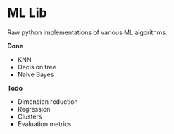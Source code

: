 # ML Lib

Raw python implementations of various ML algorithms.

**Done**
- KNN
- Decision tree
- Naive Bayes

**Todo**
- Dimension reduction
- Regression
- Clusters
- Evaluation metrics